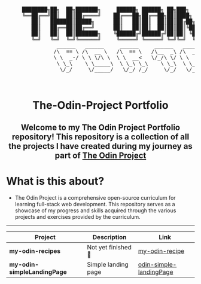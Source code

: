 <pre align="center">

     ████████╗██╗  ██╗███████╗     ██████╗ ██████╗ ██╗███╗   ██╗    ██████╗ ██████╗  ██████╗      ██╗███████╗ ██████╗████████╗
     ╚══██╔══╝██║  ██║██╔════╝    ██╔═══██╗██╔══██╗██║████╗  ██║    ██╔══██╗██╔══██╗██╔═══██╗     ██║██╔════╝██╔════╝╚══██╔══╝
        ██║   ███████║█████╗      ██║   ██║██║  ██║██║██╔██╗ ██║    ██████╔╝██████╔╝██║   ██║     ██║█████╗  ██║        ██║   
        ██║   ██╔══██║██╔══╝      ██║   ██║██║  ██║██║██║╚██╗██║    ██╔═══╝ ██╔══██╗██║   ██║██   ██║██╔══╝  ██║        ██║   
        ██║   ██║  ██║███████╗    ╚██████╔╝██████╔╝██║██║ ╚████║    ██║     ██║  ██║╚██████╔╝╚█████╔╝███████╗╚██████╗   ██║   
        ╚═╝   ╚═╝  ╚═╝╚══════╝     ╚═════╝ ╚═════╝ ╚═╝╚═╝  ╚═══╝    ╚═╝     ╚═╝  ╚═╝ ╚═════╝  ╚════╝ ╚══════╝ ╚═════╝   ╚═╝   
                ______   ______     ______     ______   ______   ______     __         __     ______    
               /\  == \ /\  __ \   /\  == \   /\__  _\ /\  ___\ /\  __ \   /\ \       /\ \   /\  __ \   
               \ \  _-/ \ \ \/\ \  \ \  __<   \/_/\ \/ \ \  __\ \ \ \/\ \  \ \ \____  \ \ \  \ \ \/\ \  
                \ \_\    \ \_____\  \ \_\ \_\    \ \_\  \ \_\    \ \_____\  \ \_____\  \ \_\  \ \_____\ 
                 \/_/     \/_____/   \/_/ /_/     \/_/   \/_/     \/_____/   \/_____/   \/_/   \/_____/ 
                                                                                                        
                                                                                                                                                  
</pre>

<div align="center">

# The-Odin-Project Portfolio


## **Welcome to my **The Odin Project Portfolio** repository! This repository is a collection of all the projects I have created during my journey as part of [The Odin Project](https://www.theodinproject.com/)**


</div>

# What is this about?
- The Odin Project is a comprehensive open-source curriculum for learning full-stack web development. This repository serves as a showcase of my progress and skills acquired through the various projects and exercises provided by the curriculum.



---

<div align="center">

| Project                   | Description        | Link |
|---------------------------|--------------------|------|
| **my-odin-recipes**       | Not yet finished 🔗 | [my-odin-recipe](https://tcker.github.io/odin-recipes.github-io/) |
| **my-odin-simpleLandingPage** | Simple landing page | [odin-simple-landingPage](https://tcker.github.io/odin-simple-landing-page.io/) |

</div>


